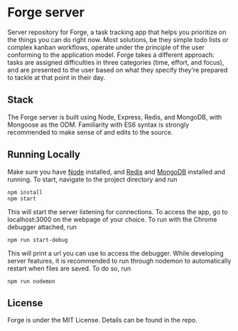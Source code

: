 Forge server
============

Server repository for Forge, a task tracking app that helps you prioritize on the things you can do right now. Most solutions, be they simple todo lists or complex kanban workflows, operate under the principle of the user conforming to the application model. Forge takes a different approach: tasks are assigned difficulties in three categories (time, effort, and focus), and are presented to the user based on what they specify they're prepared to tackle at that point in their day.


Stack
-----

The Forge server is built using Node, Express, Redis, and MongoDB, with Mongoose as the ODM. Familiarity with ES6 syntax is strongly recommended to make sense of and edits to the source.


Running Locally
---------------

Make sure you have [Node](https://nodejs.org) installed, and [Redis](https://redis.io/) and [MongoDB](https://www.mongodb.com/) installed and running. To start, navigate to the project directory and run

```
npm install
npm start
```

This will start the server listening for connections. To access the app, go to localhost:3000 on the webpage of your choice. To run with the Chrome debugger attached, run

```
npm run start-debug
```

This will print a url you can use to access the debugger. While developing server features, it is recommended to run through nodemon to automatically restart when files are saved. To do so, run

```
npm run nodemon
```


License
-------

Forge is under the MIT License. Details can be found in the repo.